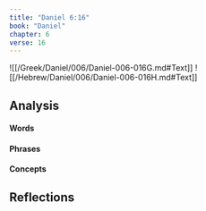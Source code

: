 ```yaml
---
title: "Daniel 6:16"
book: "Daniel"
chapter: 6
verse: 16
---
```

![[/Greek/Daniel/006/Daniel-006-016G.md#Text]]
![[/Hebrew/Daniel/006/Daniel-006-016H.md#Text]]

## Analysis

#### Words

#### Phrases

#### Concepts

## Reflections
